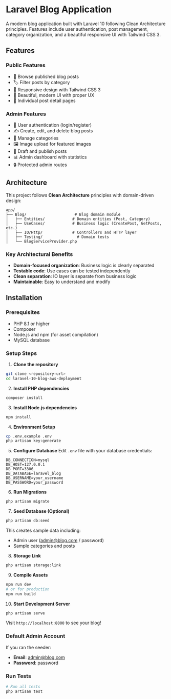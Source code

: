 # Laravel Blog Application

A modern blog application built with Laravel 10 following Clean Architecture principles. Features include user authentication, post management, category organization, and a beautiful responsive UI with Tailwind CSS 3.

## Features

### Public Features
- 📖 Browse published blog posts
- 🏷️ Filter posts by category
- 📱 Responsive design with Tailwind CSS 3
- 🎨 Beautiful, modern UI with proper UX
- 📄 Individual post detail pages

### Admin Features
- 🔐 User authentication (login/register)
- ✍️ Create, edit, and delete blog posts
- 📁 Manage categories
- 🖼️ Image upload for featured images
- 📝 Draft and publish posts
- 📊 Admin dashboard with statistics
- 🔒 Protected admin routes

## Architecture

This project follows **Clean Architecture** principles with domain-driven design:

```
app/
├── Blog/                     # Blog domain module
│   ├── Entities/            # Domain entities (Post, Category)
│   ├── UseCases/            # Business logic (CreatePost, GetPosts, etc.)
│   ├── IO/Http/             # Controllers and HTTP layer
│   ├── Testing/               # Domain tests
│   └── BlogServiceProvider.php
```

### Key Architectural Benefits
- **Domain-focused organization**: Business logic is clearly separated
- **Testable code**: Use cases can be tested independently
- **Clean separation**: IO layer is separate from business logic
- **Maintainable**: Easy to understand and modify

## Installation

### Prerequisites
- PHP 8.1 or higher
- Composer
- Node.js and npm (for asset compilation)
- MySQL database

### Setup Steps

1. **Clone the repository**
```bash
git clone <repository-url>
cd laravel-10-blog-aws-deployment
```

2. **Install PHP dependencies**
```bash
composer install
```

3. **Install Node.js dependencies**
```bash
npm install
```

4. **Environment Setup**
```bash
cp .env.example .env
php artisan key:generate
```

5. **Configure Database**
Edit `.env` file with your database credentials:
```env
DB_CONNECTION=mysql
DB_HOST=127.0.0.1
DB_PORT=3306
DB_DATABASE=laravel_blog
DB_USERNAME=your_username
DB_PASSWORD=your_password
```

6. **Run Migrations**
```bash
php artisan migrate
```

7. **Seed Database (Optional)**
```bash
php artisan db:seed
```
This creates sample data including:
- Admin user (admin@blog.com / password)
- Sample categories and posts

8. **Storage Link**
```bash
php artisan storage:link
```

9. **Compile Assets**
```bash
npm run dev
# or for production
npm run build
```

10. **Start Development Server**
```bash
php artisan serve
```

Visit `http://localhost:8000` to see your blog!


### Default Admin Account
If you ran the seeder:
- **Email**: admin@blog.com
- **Password**: password


### Run Tests
```bash
# Run all tests
php artisan test